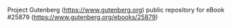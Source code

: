 Project Gutenberg (https://www.gutenberg.org) public repository for eBook #25879 (https://www.gutenberg.org/ebooks/25879)

